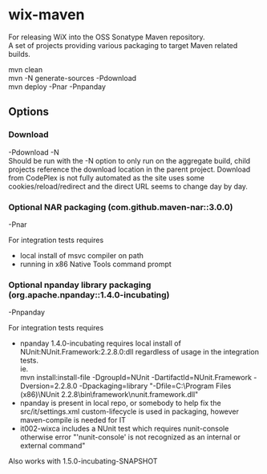 # wix-maven

For releasing WiX into the OSS Sonatype Maven repository.  
A set of projects providing various packaging to target Maven related builds.

mvn clean  
mvn -N generate-sources -Pdownload  
mvn deploy -Pnar -Pnpanday  

## Options
### Download
-Pdownload -N  
Should be run with the -N option to only run on the aggregate build, child projects reference the download location in the parent project.
Download from CodePlex is not fully automated as the site uses some cookies/reload/redirect and the direct URL seems to change day by day.
 
### Optional NAR packaging (com.github.maven-nar::3.0.0)
-Pnar

For integration tests requires
 *  local install of msvc compiler on path
 *  running  in x86 Native Tools command prompt

### Optional npanday library packaging (org.apache.npanday::1.4.0-incubating)
-Pnpanday

For integration tests requires
 *  npanday 1.4.0-incubating requires local install of NUnit:NUnit.Framework:2.2.8.0:dll  regardless of usage in the integration tests.  
    ie.   
    mvn install:install-file -DgroupId=NUnit -DartifactId=NUnit.Framework -Dversion=2.2.8.0 -Dpackaging=library "-Dfile=C:\Program Files (x86)\NUnit 2.2.8\bin\framework\nunit.framework.dll"
 *  npanday is present in local repo, or somebody to help fix the src/it/settings.xml   custom-lifecycle is used in packaging, however maven-compile is needed for IT
 *  it002-wixca includes a NUnit test which requires nunit-console otherwise error "'nunit-console' is not recognized as an internal or external command"
 
Also works with 1.5.0-incubating-SNAPSHOT